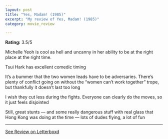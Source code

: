 ```yaml
---
layout: post
title: "Yes, Madam! (1985)"
excerpt: "My review of Yes, Madam! (1985)"
category: movie_review

---
```


**Rating:** 3.5/5

Michelle Yeoh is cool as hell and uncanny in her ability to be at the right place at the right time. 

Tsui Hark has excellent comedic timing

It’s a bummer that the two women leads have to be adversaries. There’s plenty of conflict going on without the “women can’t work together” trope, but thankfully it doesn’t last too long

I wish they cut less during the fights. Everyone can clearly do the moves, so it just feels disjointed

Still, great stunts — and some really dangerous stuff with real glass that Hong Kong was doing at the time — lots of dudes flying, a lot of fun

<hr>

[See Review on Letterboxd](https://boxd.it/48meHL)
